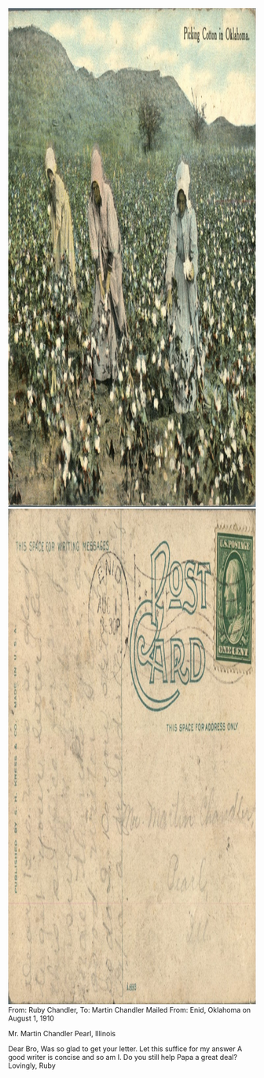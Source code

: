 <html><body><img class="alignnone size-full wp-image-1398" src="/wp-content/uploads/2014/06/postcard-2014-20140613_17374828_0614.jpg" alt="postcard-2014-20140613_17374828_0614" width="1468" height="1014"> <img class="alignnone size-full wp-image-1399" src="/wp-content/uploads/2014/06/postcard-2014-20140613_17375556_0615.jpg" alt="postcard-2014-20140613_17375556_0615" width="1507" height="1007">From: Ruby Chandler, To: Martin Chandler
Mailed From: Enid, Oklahoma on August 1, 1910

Mr. Martin Chandler
Pearl, Illinois

Dear Bro,
Was so glad to get your letter. Let this suffice for my answer A good writer is concise and so am I. Do you still help Papa a great deal?
Lovingly,
Ruby</body></html>